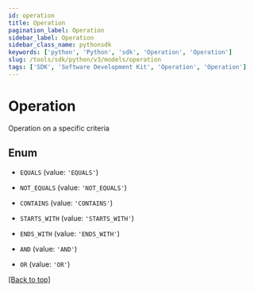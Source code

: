 ```yaml
---
id: operation
title: Operation
pagination_label: Operation
sidebar_label: Operation
sidebar_class_name: pythonsdk
keywords: ['python', 'Python', 'sdk', 'Operation', 'Operation']
slug: /tools/sdk/python/v3/models/operation
tags: ['SDK', 'Software Development Kit', 'Operation', 'Operation']
---
```


# Operation

Operation on a specific criteria

## Enum

- `EQUALS` (value: `'EQUALS'`)

- `NOT_EQUALS` (value: `'NOT_EQUALS'`)

- `CONTAINS` (value: `'CONTAINS'`)

- `STARTS_WITH` (value: `'STARTS_WITH'`)

- `ENDS_WITH` (value: `'ENDS_WITH'`)

- `AND` (value: `'AND'`)

- `OR` (value: `'OR'`)

[[Back to top]](#)
